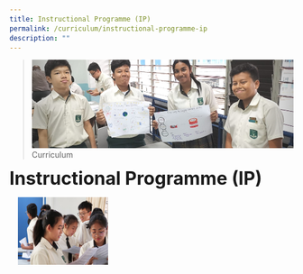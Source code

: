 ```yaml
---
title: Instructional Programme (IP)
permalink: /curriculum/instructional-programme-ip
description: ""
---
```

>![](/images/Curriculum/Curriculum.jpg)
>Curriculum

**<font size=6>Instructional Programme (IP)</font>**

<img src="/images/Curriculum/eng.jpg" style="width:160px;height:120px;margin-left:15px;" align = "left">
